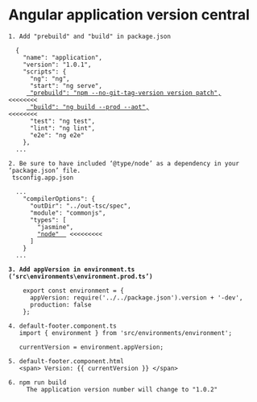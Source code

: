 # Angular application version central

<pre data-full-width="true"><code>1. Add "prebuild" and "build" in package.json

  {
    "name": "application",
    "version": "1.0.1",
    "scripts": {
      "ng": "ng",
      "start": "ng serve",
     <a data-footnote-ref href="#user-content-fn-1"> "prebuild": "npm --no-git-tag-version version patch",</a>     &#x3C;&#x3C;&#x3C;&#x3C;&#x3C;&#x3C;&#x3C;&#x3C;
     <a data-footnote-ref href="#user-content-fn-2"> "build": "ng build --prod --aot",</a>                         &#x3C;&#x3C;&#x3C;&#x3C;&#x3C;&#x3C;&#x3C;&#x3C;
      "test": "ng test",
      "lint": "ng lint",
      "e2e": "ng e2e"
    },
  ...

2. Be sure to have included ‘@type/node’ as a dependency in your ‘package.json’ file.
 tsconfig.app.json

  ...
    "compilerOptions": {
      "outDir": "../out-tsc/spec",
      "module": "commonjs",
      "types": [
        "jasmine",
        <a data-footnote-ref href="#user-content-fn-3">"node"  </a> &#x3C;&#x3C;&#x3C;&#x3C;&#x3C;&#x3C;&#x3C;&#x3C;&#x3C;
      ]
    }
  ...
   
<strong>3. Add appVersion in environment.ts (‘src\environments\environment.prod.ts’)
</strong>
    export const environment = {
      appVersion: require('../../package.json').version + '-dev',
      production: false
    };

4. default-footer.component.ts
   import { environment } from 'src/environments/environment';
 
   currentVersion = environment.appVersion;

5. default-footer.component.html
   &#x3C;span> Version: {{ currentVersion }} &#x3C;/span>
   
6. npm run build
     The application version number will change to "1.0.2"
</code></pre>

[^1]: 

[^2]: 

[^3]: 
